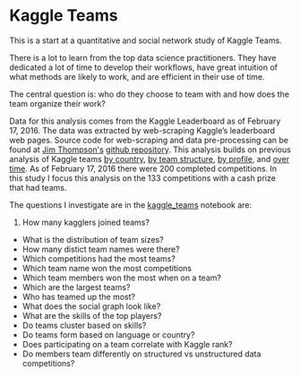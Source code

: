 Kaggle Teams
============

This is a start at a quantitative and social network study of Kaggle
Teams.

There is a lot to learn from the top data science practitioners.  They
have dedicated a lot of time to develop their workflows, have great
intuition of what methods are likely to work, and are efficient in
their use of time.

The central question is: who do they choose to team with and how does
the team organize their work?

Data for this analysis comes from the Kaggle Leaderboard as of
February 17, 2016. The data was extracted by web-scraping Kaggle’s
leaderboard web pages. Source code for web-scraping and data
pre-processing can be found at [Jim
Thompson's](https://github.com/jimthompson5802) [github
repository](https://github.com/jimthompson5802/kaggle-RScript). This
analysis builds on previous analysis of Kaggle teams [by
country](https://www.kaggle.com/jimthompson/introducing-kaggle-scripts/kaggle-competition-medal-count-analysis),
[by team
structure](https://www.kaggle.com/jimthompson/introducing-kaggle-scripts/visualizing-kaggle-team-structures),
[by
profile](http://notesofdabbler.github.io/201412_exploreKaggle/exploreKaggleUsers.html),
and [over
time](https://www.kaggle.com/jeffhebert/d/kaggle/meta-kaggle/kaggle-competitions-over-time).
As of February 17, 2016 there were 200 completed competitions. In this
study I focus this analysis on the 133 competitions with a cash prize
that had teams.

The questions I investigate are in the [kaggle_teams](https://github.com/paulperry/kaggle/tree/master/kaggle-teams/kaggle_teams.ipynb) notebook are:

1. How many kagglers joined teams?
- What is the distribution of team sizes?
- How many distict team names were there?
- Which competitions had the most teams?
- Which team name won the most competitions
- Which team members won the most when on a team?
- Which are the largest teams?
- Who has teamed up the most?
- What does the social graph look like?
- What are the skills of the top players?
- Do teams cluster based on skills?
- Do teams form based on language or country?
- Does participating on a team correlate with Kaggle rank?
- Do members team differently on structured vs unstructured data competitions?
